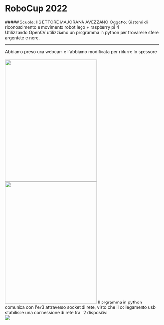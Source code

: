 <h1>RoboCup 2022</h1>
##### Scuola: IIS ETTORE MAJORANA AVEZZANO
Oggetto: Sistemi di riconoscimento e movimento robot lego + raspberry
pi 4 <br>
Utilizzando OpenCV utilizziamo un programma in python per trovare le
sfere argentate e nere.
<hr>
Abbiamo preso una webcam e l'abbiamo modificata per ridurre lo
spessore <br><br>
<img src="https://github.com/RobocupMajorana/Robocup/blob/main/Photos/6AE20BD1-6800-4041-9276-8124A2815BF1.jpeg" width="300" height="400">

<img src="https://github.com/RobocupMajorana/Robocup/blob/main/Photos/82035A88-8244-4DCE-8682-35FDBBC40E24.jpeg" width="300" height="400">
Il prgramma in python comunica con l'ev3 attraverso socket di rete, visto
che il collegamento usb stabilisce una connessione di rete tra i 2
dispositivi <br>
<img src="https://masterminds.github.io/stability/experimental.svg">


